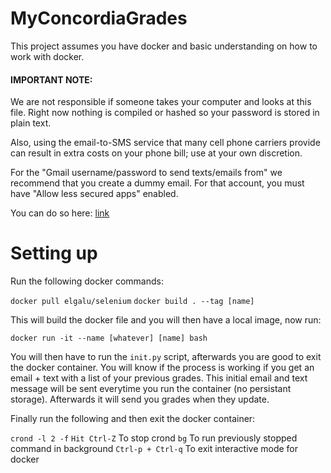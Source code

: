 MyConcordiaGrades
=================

This project assumes you have docker and basic understanding on how to work with docker.

#### IMPORTANT NOTE: 

We are not responsible if someone takes your computer and looks at this file. Right now nothing is compiled or hashed 
so your password is stored in plain text.

Also, using the email-to-SMS service that many cell phone carriers provide can result in extra costs on your phone bill; use at your own discretion.

For the "Gmail username/password to send texts/emails from" we recommend that you create a dummy email.
For that account, you must have "Allow less secured apps" enabled.

You can do so here: [link](https://www.google.com/settings/security/lesssecureapps)

Setting up
====================

Run the following docker commands:

`docker pull elgalu/selenium`
`docker build . --tag [name]`

This will build the docker file and you will then have a local image, now run:

`docker run -it --name [whatever] [name] bash`

You will then have to run the `init.py` script, afterwards you are good to exit the docker container.
You will know if the process is working if you get an email + text with a list of your previous grades.
This initial email and text message will be sent everytime you run the container (no persistant storage).
Afterwards it will send you grades when they update.

Finally run the following and then exit the docker container:

`crond -l 2 -f`
`Hit Ctrl-Z` To stop crond
`bg` To run previously stopped command in background
`Ctrl-p + Ctrl-q` To exit interactive mode for docker